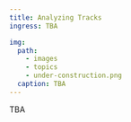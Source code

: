 ```yaml
---
title: Analyzing Tracks
ingress: TBA

img:
  path:
    - images
    - topics
    - under-construction.png
  caption: TBA
---
```


TBA
